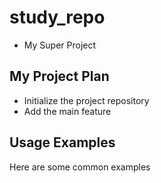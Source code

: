 # study_repo
- My Super Project
## My Project Plan

- Initialize the project repository
- Add the main feature

## Usage Examples

Here are some common examples